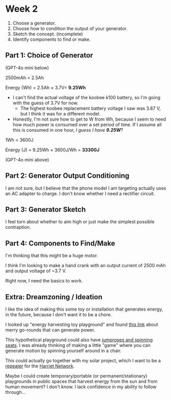 # Week 2

1. Choose a generator.
2. Choose how to condition the output of your generator.
3. Sketch the concept. (incomplete)
4. Identify components to find or make.

## Part 1: Choice of Generator

(GPT-4o mini below)

2500mAh = 2.5Ah

Energy (Wh) = 2.5Ah × 3.7V= **9.25Wh**

* I can't find the actual voltage of the koobee k100 battery, so I'm going with the guess of 3.7V for now.
  * The highest koobee replacement battery voltage I saw was 3.87 V, but I think it was for a different model.
* Honestly, I'm not sure how to get to W from Wh, because I seem to need how much power is consumed over a set period of time. If I assume all this is consumed in one hour, *I guess I have **9.25W***?

1Wh = 3600J

Energy (J) = 9.25Wh × 3600J/Wh = **33300J**


(GPT-4o mini above)


## Part 2: Generator Output Conditioning

I am not sure, but I believe that the phone model I am targeting actually uses an AC adapter to charge. I don't know whether I need a rectifier circuit.


## Part 3: Generator Sketch

I feel torn about whether to aim high or just make the simplest possible contraption.

## Part 4: Components to Find/Make

I'm thinking that this might be a huge motor. 

I think I'm looking to make a hand crank with an output current of 2500
    mAh and output voltage of ~3.7 V.

Right now, I need the basics to work.


## Extra: Dreamzoning / Ideation

I like the idea of making this some toy or installation that generates energy, in the future, because I don't want it to be a chore.


I looked up "energy harvesting toy playground" and found [this link](https://our-power.co.uk/energy-generating-playgrounds-turning-fun-into-power/) about merry go-rounds that can generate power.

This hypothetical playground could also have [jumpropes and spinning seats](https://playgroundprofessionals.com/playground/playground-produces-energy). I was already thinking of making a little "game" where you can generate motion by spinning yourself around in a chair.

This could actually go together with my solar project, which I want to be a [repeater](https://www.austinmesh.org/devices/#solar) for the [Harriet Network](https://harrietnetwork.com).

Maybe I could create temporary/portable (or permanent/stationary) playgrounds in public spaces that harvest energy from the sun and from human movement? I don't know. I lack confidence in my ability to follow through...
